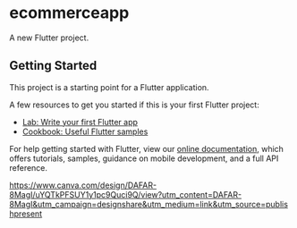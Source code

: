 # ecommerceapp

A new Flutter project.

## Getting Started

This project is a starting point for a Flutter application.

A few resources to get you started if this is your first Flutter project:

- [Lab: Write your first Flutter app](https://flutter.dev/docs/get-started/codelab)
- [Cookbook: Useful Flutter samples](https://flutter.dev/docs/cookbook)

For help getting started with Flutter, view our
[online documentation](https://flutter.dev/docs), which offers tutorials,
samples, guidance on mobile development, and a full API reference.

https://www.canva.com/design/DAFAR-8MagI/uYQTkPFSUY1y1pc9Quci9Q/view?utm_content=DAFAR-8MagI&utm_campaign=designshare&utm_medium=link&utm_source=publishpresent

